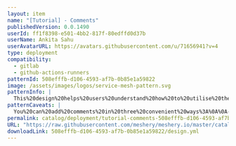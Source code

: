 ```yaml
---
layout: item
name: "[Tutorial] - Comments"
publishedVersion: 0.0.1490
userId: ff1f8398-e501-4bb2-817f-80edffd0d37b
userName: Ankita Sahu
userAvatarURL: https://avatars.githubusercontent.com/u/71656941?v=4
type: deployment
compatibility:
  - gitlab
  - github-actions-runners
patternId: 508efffb-d106-4593-af7b-0b85e1a59822
image: /assets/images/logos/service-mesh-pattern.svg
patternInfo: |
  This%20design%20helps%20users%20understand%20how%20to%20utilise%20the%20comments%20feature.Kanvas%E2%80%99s%20Designer%20offers%20enables%20you%20to%20place%20comments%20%E2%80%9Cinline%E2%80%9D%20with%20your%20infrastructure%20as%20code.%20Use%20comments%20to%20offer%20feedback%20to%20team%20members%2C%20take%20detailed%20design%20notes%2C%20capture%20helpful%20tips%20for%20your%20team%20members%2C%20and%20include%20justification%20as%20to%20your%20infrastructure%20and%20application%20configuration%20decisions.%20Pay%20it%20forward%20to%20your%20future%20self%20by%20leaving%20comments%20for%20reference%20later.%0A%0A
patternCaveats: |
  You%20can%20add%20comments%20in%20three%20convenient%20ways%3A%0A%0A-%20Commenting%20via%20the%20Activity%20Toolbar%0A-%20Commenting%20via%20Context-Click%20in%20Kanvas%0A-%20Commenting%20via%20drag-and-drop%20from%20the%20Dock%0A
permalink: catalog/deployment/tutorial-comments-508efffb-d106-4593-af7b-0b85e1a59822.html
URL: "https://raw.githubusercontent.com/meshery/meshery.io/master/catalog/508efffb-d106-4593-af7b-0b85e1a59822/0.0.1490/design.yml"
downloadLink: 508efffb-d106-4593-af7b-0b85e1a59822/design.yml
---
```

